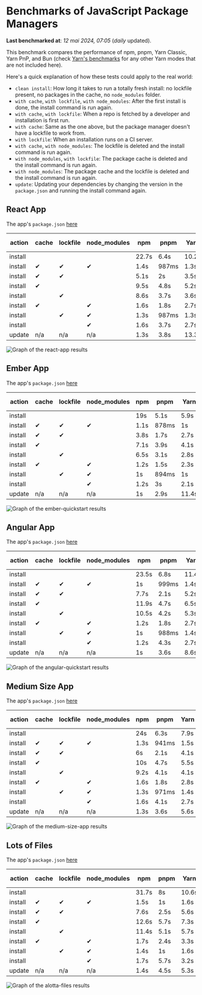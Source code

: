 # Benchmarks of JavaScript Package Managers

**Last benchmarked at**: _12 mai 2024, 07:05_ (_daily_ updated).

This benchmark compares the performance of npm, pnpm, Yarn Classic, Yarn PnP, and Bun (check [Yarn's benchmarks](https://yarnpkg.com/benchmarks) for any other Yarn modes that are not included here).

Here's a quick explanation of how these tests could apply to the real world:

- `clean install`: How long it takes to run a totally fresh install: no lockfile present, no packages in the cache, no `node_modules` folder.
- `with cache`, `with lockfile`, `with node_modules`: After the first install is done, the install command is run again.
- `with cache`, `with lockfile`: When a repo is fetched by a developer and installation is first run.
- `with cache`: Same as the one above, but the package manager doesn't have a lockfile to work from.
- `with lockfile`: When an installation runs on a CI server.
- `with cache`, `with node_modules`: The lockfile is deleted and the install command is run again.
- `with node_modules`, `with lockfile`: The package cache is deleted and the install command is run again.
- `with node_modules`: The package cache and the lockfile is deleted and the install command is run again.
- `update`: Updating your dependencies by changing the version in the `package.json` and running the install command again.

## React App

The app's `package.json` [here](./fixtures/react-app/package.json)

| action  | cache | lockfile | node_modules| npm | pnpm | Yarn | Yarn PnP | Bun |
| ---     | ---   | ---      | ---         | --- | ---  | ---  | ---      | --- |
| install |       |          |             | 22.7s | 6.4s | 10.2s | 2.9s | 1.5s |
| install | ✔     | ✔        | ✔           | 1.4s | 987ms | 1.3s | n/a | 34ms |
| install | ✔     | ✔        |             | 5.1s | 2s | 3.5s | 1s | 439ms |
| install | ✔     |          |             | 9.5s | 4.8s | 5.2s | 2.4s | 482ms |
| install |       | ✔        |             | 8.6s | 3.7s | 3.6s | 1s | 410ms |
| install | ✔     |          | ✔           | 1.6s | 1.8s | 2.7s | n/a | 48ms |
| install |       | ✔        | ✔           | 1.3s | 987ms | 1.3s | n/a | 30ms |
| install |       |          | ✔           | 1.6s | 3.7s | 2.7s | n/a | 47ms |
| update  | n/a | n/a | n/a | 1.3s | 3.8s | 13.3s | 3.2s | 32ms |

<img alt="Graph of the react-app results" src="results/img/react-app.svg" />

## Ember App

The app's `package.json` [here](./fixtures/ember-quickstart/package.json)

| action  | cache | lockfile | node_modules| npm | pnpm | Yarn | Yarn PnP | Bun |
| ---     | ---   | ---      | ---         | --- | ---  | ---  | ---      | --- |
| install |       |          |             | 19s | 5.1s | 5.9s | 2.4s | 1.3s |
| install | ✔     | ✔        | ✔           | 1.1s | 878ms | 1s | n/a | 26ms |
| install | ✔     | ✔        |             | 3.8s | 1.7s | 2.7s | 939ms | 322ms |
| install | ✔     |          |             | 7.1s | 3.9s | 4.1s | 2s | 389ms |
| install |       | ✔        |             | 6.5s | 3.1s | 2.8s | 936ms | 315ms |
| install | ✔     |          | ✔           | 1.2s | 1.5s | 2.3s | n/a | 39ms |
| install |       | ✔        | ✔           | 1s | 894ms | 1s | n/a | 24ms |
| install |       |          | ✔           | 1.2s | 3s | 2.1s | n/a | 37ms |
| update  | n/a | n/a | n/a | 1s | 2.9s | 11.4s | 3.6s | 25ms |

<img alt="Graph of the ember-quickstart results" src="results/img/ember-quickstart.svg" />

## Angular App

The app's `package.json` [here](./fixtures/angular-quickstart/package.json)

| action  | cache | lockfile | node_modules| npm | pnpm | Yarn | Yarn PnP | Bun |
| ---     | ---   | ---      | ---         | --- | ---  | ---  | ---      | --- |
| install |       |          |             | 23.5s | 6.8s | 11.4s | 3s | 1.8s |
| install | ✔     | ✔        | ✔           | 1s | 999ms | 1.4s | n/a | 25ms |
| install | ✔     | ✔        |             | 7.7s | 2.1s | 5.2s | 1.2s | 753ms |
| install | ✔     |          |             | 11.9s | 4.7s | 6.5s | 2.4s | 761ms |
| install |       | ✔        |             | 10.5s | 4.2s | 5.3s | 1.2s | 724ms |
| install | ✔     |          | ✔           | 1.2s | 1.8s | 2.7s | n/a | 39ms |
| install |       | ✔        | ✔           | 1s | 988ms | 1.4s | n/a | 24ms |
| install |       |          | ✔           | 1.2s | 4.3s | 2.7s | n/a | 38ms |
| update  | n/a | n/a | n/a | 1s | 3.6s | 8.6s | 2.7s | 26ms |

<img alt="Graph of the angular-quickstart results" src="results/img/angular-quickstart.svg" />

## Medium Size App

The app's `package.json` [here](./fixtures/medium-size-app/package.json)

| action  | cache | lockfile | node_modules| npm | pnpm | Yarn | Yarn PnP | Bun |
| ---     | ---   | ---      | ---         | --- | ---  | ---  | ---      | --- |
| install |       |          |             | 24s | 6.3s | 7.9s | 3s | 1.4s |
| install | ✔     | ✔        | ✔           | 1.3s | 941ms | 1.5s | n/a | 29ms |
| install | ✔     | ✔        |             | 6s | 2.1s | 4.1s | 1.2s | 484ms |
| install | ✔     |          |             | 10s | 4.7s | 5.5s | 2.5s | 466ms |
| install |       | ✔        |             | 9.2s | 4.1s | 4.1s | 1.2s | 459ms |
| install | ✔     |          | ✔           | 1.6s | 1.8s | 2.8s | n/a | 45ms |
| install |       | ✔        | ✔           | 1.3s | 971ms | 1.4s | n/a | 27ms |
| install |       |          | ✔           | 1.6s | 4.1s | 2.7s | n/a | 42ms |
| update  | n/a | n/a | n/a | 1.3s | 3.6s | 5.6s | 2.3s | 36ms |

<img alt="Graph of the medium-size-app results" src="results/img/medium-size-app.svg" />

## Lots of Files

The app's `package.json` [here](./fixtures/alotta-files/package.json)

| action  | cache | lockfile | node_modules| npm | pnpm | Yarn | Yarn PnP | Bun |
| ---     | ---   | ---      | ---         | --- | ---  | ---  | ---      | --- |
| install |       |          |             | 31.7s | 8s | 10.6s | 3.4s | 2.1s |
| install | ✔     | ✔        | ✔           | 1.5s | 1s | 1.6s | n/a | 38ms |
| install | ✔     | ✔        |             | 7.6s | 2.5s | 5.6s | 1.4s | 671ms |
| install | ✔     |          |             | 12.6s | 5.7s | 7.3s | 2.9s | 692ms |
| install |       | ✔        |             | 11.4s | 5.1s | 5.7s | 1.4s | 666ms |
| install | ✔     |          | ✔           | 1.7s | 2.4s | 3.3s | n/a | 56ms |
| install |       | ✔        | ✔           | 1.4s | 1s | 1.6s | n/a | 34ms |
| install |       |          | ✔           | 1.7s | 5.7s | 3.2s | n/a | 54ms |
| update  | n/a | n/a | n/a | 1.4s | 4.5s | 5.3s | 2.9s | 78ms |

<img alt="Graph of the alotta-files results" src="results/img/alotta-files.svg" />